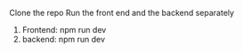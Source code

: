 Clone the repo
Run the front end and the backend separately
1. Frontend: npm run dev
2. backend: npm run dev

